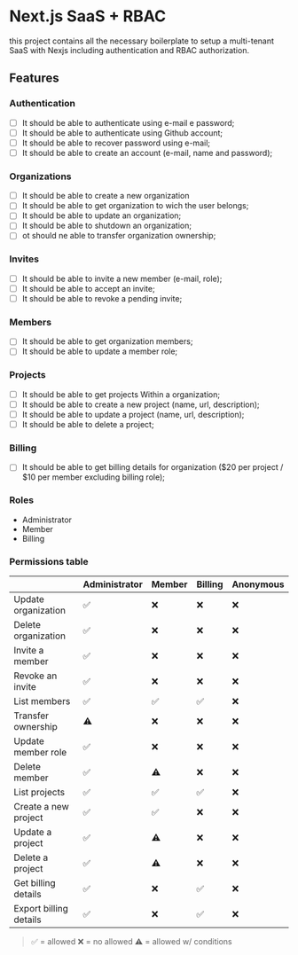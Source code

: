 # Next.js SaaS + RBAC

this project contains all the necessary boilerplate to setup a multi-tenant SaaS with Nexjs including authentication and RBAC authorization.

## Features

### Authentication

- [ ] It should be able to authenticate using e-mail e password;
- [ ] It should be able to authenticate using Github account;
- [ ] It should be able to recover password using e-mail;
- [ ] It should be able to create an account (e-mail, name and password);

### Organizations

- [ ] It should be able to create a new organization
- [ ] It should be able to get organization to wich the user belongs;
- [ ] It should be able to update an organization;
- [ ] It should be able to shutdown an organization;
- [ ] ot should ne able to transfer organization ownership;

### Invites

- [ ] It should be able to invite a new member (e-mail, role);
- [ ] It should be able to accept an invite;
- [ ] It should be able to revoke a pending invite;

### Members

- [ ] It should be able to get organization members;
- [ ] It should be able to update a member role;

### Projects

- [ ] It should be able to get projects Within a organization;
- [ ] It should be able to create a new project (name, url, description);
- [ ] It should be able to update a project (name, url, description);
- [ ] It should be able to delete a project;

### Billing

- [ ] It should be able to get billing details for organization ($20 per project / $10 per member excluding billing role);

### Roles

- Administrator
- Member
- Billing

### Permissions table

|                     | Administrator | Member | Billing | Anonymous |
|---------------------|---------------|--------|---------|-----------|
| Update organization    | ✅        | ❌     | ❌      | ❌       |
| Delete organization    | ✅        | ❌     | ❌      | ❌       |
| Invite a member        | ✅        | ❌     | ❌      | ❌       |
| Revoke an invite       | ✅        | ❌     | ❌      | ❌       |
| List members           | ✅        | ✅     | ✅      | ❌       |
| Transfer ownership     | ⚠️         | ❌     | ❌      | ❌       |
| Update member role     | ✅        | ❌     | ❌      | ❌       |
| Delete member          | ✅        | ⚠️     | ❌      | ❌       |
| List projects          | ✅        | ✅     | ✅      | ❌       |
| Create a new project   | ✅        | ✅     | ❌      | ❌       |
| Update a project       | ✅        | ⚠️     | ❌      | ❌       |
| Delete a project       | ✅        | ⚠️     | ❌      | ❌       |
| Get billing details    | ✅        | ❌     | ✅      | ❌       |
| Export billing details | ✅        | ❌     | ✅      | ❌       |

> ✅ = allowed
> ❌ = no allowed
> ⚠️ = allowed w/ conditions